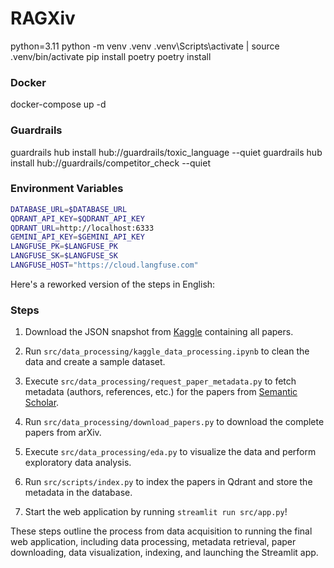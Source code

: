 # RAGXiv

python=3.11
python -m venv .venv
.venv\Scripts\activate | source .venv/bin/activate
pip install poetry
poetry install

### Docker

docker-compose up -d

### Guardrails

guardrails hub install hub://guardrails/toxic_language --quiet
guardrails hub install hub://guardrails/competitor_check --quiet

### Environment Variables

```bash
DATABASE_URL=$DATABASE_URL
QDRANT_API_KEY=$QDRANT_API_KEY
QDRANT_URL=http://localhost:6333
GEMINI_API_KEY=$GEMINI_API_KEY
LANGFUSE_PK=$LANGFUSE_PK
LANGFUSE_SK=$LANGFUSE_SK
LANGFUSE_HOST="https://cloud.langfuse.com"
```

Here's a reworked version of the steps in English:

### Steps

1. Download the JSON snapshot from [Kaggle](https://www.kaggle.com/datasets/Cornell-University/arxiv) containing all papers.

2. Run `src/data_processing/kaggle_data_processing.ipynb` to clean the data and create a sample dataset.

3. Execute `src/data_processing/request_paper_metadata.py` to fetch metadata (authors, references, etc.) for the papers from [Semantic Scholar](https://www.semanticscholar.org/).

4. Run `src/data_processing/download_papers.py` to download the complete papers from arXiv.

5. Execute `src/data_processing/eda.py` to visualize the data and perform exploratory data analysis.

6. Run `src/scripts/index.py` to index the papers in Qdrant and store the metadata in the database.

7. Start the web application by running `streamlit run src/app.py`!

These steps outline the process from data acquisition to running the final web application, including data processing, metadata retrieval, paper downloading, data visualization, indexing, and launching the Streamlit app.
